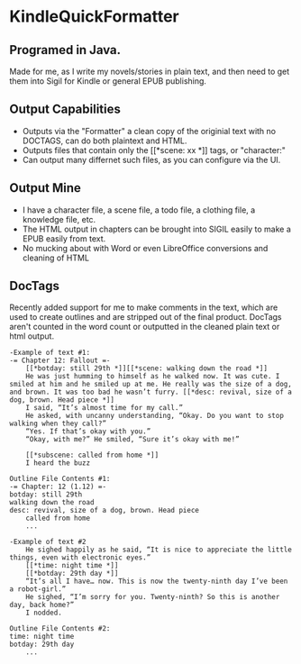 # KindleQuickFormatter

## Programed in Java.
Made for me, as I write my novels/stories in plain text, and then need to get them into Sigil for Kindle or general EPUB publishing.

## Output Capabilities
* Outputs via the "Formatter" a clean copy of the originial text with no DOCTAGS, can do both plaintext and HTML.
* Outputs files that contain only the [[*scene: xx *]] tags, or "character:"
* Can output many differnet such files, as you can configure via the UI.

## Output Mine
* I have a character file, a scene file, a todo file, a clothing file, a knowledge file, etc.
* The HTML output in chapters can be brought into SIGIL easily to make a EPUB easily from text.
* No mucking about with Word or even LibreOffice conversions and cleaning of HTML

## DocTags
Recently added support for me to make comments in the text, which are used to create outlines and are stripped out of the final product. DocTags aren't counted in the word count or outputted in the cleaned plain text or html output.

```
-Example of text #1:
-= Chapter 12: Fallout =-
	[[*botday: still 29th *]][[*scene: walking down the road *]]
	He was just humming to himself as he walked now. It was cute. I smiled at him and he smiled up at me. He really was the size of a dog, and brown. It was too bad he wasn’t furry. [[*desc: revival, size of a dog, brown. Head piece *]]
	I said, “It’s almost time for my call.”
	He asked, with uncanny understanding, “Okay. Do you want to stop walking when they call?”
	“Yes. If that’s okay with you.”
	“Okay, with me?” He smiled, “Sure it’s okay with me!”
  
	[[*subscene: called from home *]]
	I heard the buzz
  
Outline File Contents #1:
-= Chapter: 12 (1.12) =-
botday: still 29th
walking down the road
desc: revival, size of a dog, brown. Head piece
	called from home
	...
  
-Example of text #2
	He sighed happily as he said, “It is nice to appreciate the little things, even with electronic eyes.”
	[[*time: night time *]]
	[[*botday: 29th day *]]
	“It’s all I have… now. This is now the twenty-ninth day I’ve been a robot-girl.”
	He sighed, “I’m sorry for you. Twenty-ninth? So this is another day, back home?”
	I nodded.
  
Outline File Contents #2:
time: night time
botday: 29th day
	...
  
```

